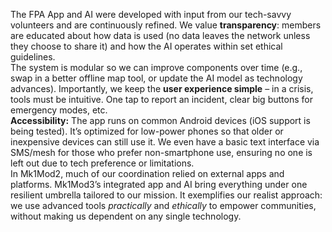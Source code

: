 The FPA App and AI were developed with input from our tech-savvy volunteers and are continuously refined. We value **transparency**: members are educated about how data is used (no data leaves the network unless they choose to share it) and how the AI operates within set ethical guidelines.  
The system is modular so we can improve components over time (e.g., swap in a better offline map tool, or update the AI model as technology advances). Importantly, we keep the **user experience simple** – in a crisis, tools must be intuitive. One tap to report an incident, clear big buttons for emergency modes, etc.  
**Accessibility:** The app runs on common Android devices (iOS support is being tested). It’s optimized for low-power phones so that older or inexpensive devices can still use it. We even have a basic text interface via SMS/mesh for those who prefer non-smartphone use, ensuring no one is left out due to tech preference or limitations.  
In Mk1Mod2, much of our coordination relied on external apps and platforms. Mk1Mod3’s integrated app and AI bring everything under one resilient umbrella tailored to our mission. It exemplifies our realist approach: we use advanced tools _practically_ and _ethically_ to empower communities, without making us dependent on any single technology.